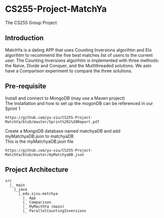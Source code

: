 # CS255-Project-MatchYa
The CS255 Group Project
## Introduction
MatchYa is a dating APP that uses Counting Inversions algorihtm and Elo algorihtm to recommend the five best matches list of users to the current user.
The Counting Inversions algorihtm is implemented with three methods: the Naive, Divide and Conquer, and the Multithreaded solutions.
We aslo have a Comparison experiment to compare the three solutions.
## Pre-requisite
Install and connect to MongoDB (may use a Maven project)<br />
The installation and how to set up the mogonDB can be referenced in our Sprint 1
```
https://github.com/yu-xiu/CS255-Project-MatchYa/blob/master/Sprint%201%20Report.pdf
```
Create a MongoDB database named matchyaDB and add myMatchyaDB.json to matchyaDB<br />
This is the myMatchyaDB.json file
```
https://github.com/yu-xiu/CS255-Project-MatchYa/blob/master/myMatchyaDB.json
```
## Project Architecture
```
src
  |_ main
    |_java
      |_edu.sjsu.matchya
        |_ App
        |_ Comparison
        |_ MyMacthYa (main)
        |_ ParallelCountingInversions
```
